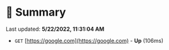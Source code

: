 # 📖 Summary
Last updated: **5/22/2022, 11:31:04 AM**

- `GET` [https://google.com](https://google.com) - **Up** (106ms)
